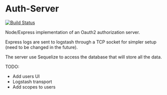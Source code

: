 # Auth-Server

[![Build Status](https://travis-ci.org/clebi/auth-server.svg?branch=master)](https://travis-ci.org/clebi/auth-server)

Node/Express implementation of an Oauth2 authorization server.

Express logs are sent to logstash through a TCP socket for simpler setup (need to be changed in the future).

The server use Sequelize to access the database that will store all the data.

TODO:
* Add users UI
* Logstash transport
* Add scopes to users
